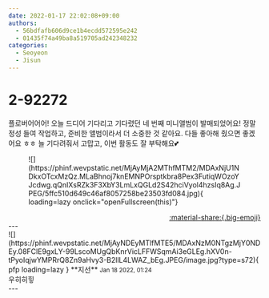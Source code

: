 ```yaml
---
date: 2022-01-17 22:02:08+09:00
authors:
  - 56bdfafb606d9ce1b4ecdd572595e242
  - 01435f74a49ba8a519705ad242348232
categories:
  - Seoyeon
  - Jisun
---
```


# 2-92272

<div class="post-container" markdown="1">
<div class="content-container md-sidebar__scrollwrap" markdown="1">

플로버어어어! 오늘 드디어 기다리고 기다렸던 네 번째 미니앨범이 발매되었어요! 정말 정성 들여 작업하고, 준비한 앨범이라서 더 소중한 것 같아요. 다들 좋아해 줬으면 좋겠어요 ㅎㅎ 늘 기다려줘서 고맙고, 이번 활동도 잘 부탁해요💕
<figure markdown="1">
![](https://phinf.wevpstatic.net/MjAyMjA2MThfMTM2/MDAxNjU1NDkxOTcxMzQz.MLaBhnoj7knEMNPOrsptkbra8Pex3FutiqWOzoYJcdwg.qQnIXsRZk3F3XbY3LmLxQGLd2S42hciVyol4hzsIq8Ag.JPEG/5ffc510d649c46af8057258be23503fd084.jpg){ loading=lazy onclick="openFullscreen(this)"}
</figure>


</div>
</div>

<div style="text-align: right;" markdown="1">
<a href="https://weverse.io/fromis9/artist/2-92272" style="text-align: right;">:material-share:{.big-emoji}</a>
</div>
---

<div class="comments-container md-sidebar__scrollwrap" markdown="1">
<div class="comment" markdown="1">
<div class='id-container' markdown="1">
![](https://phinf.wevpstatic.net/MjAyNDEyMTlfMTE5/MDAxNzM0NTgzMjY0NDEy.08FClE9gxLY-99LscoMUgQbKnrVicLFFWSqmAi3eGLEg.hXV0n-tPyoIqjwYMPRrQ8Zn9aHvy3-B2llL4LWAZ_bEg.JPEG/image.jpg?type=s72){ pfp loading=lazy }
**<span class="artist">지선</span>** <small>Jan 18 2022, 01:24</small><br>
</div>
<div class='comment-body' markdown="1">
우히히힣
</div>
</div>
</div>
---
